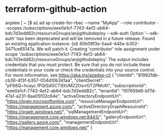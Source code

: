# terraform-github-action
anjalee [ ~ ]$ az ad sp create-for-rbac --name "MyApp" --role contributor --scopes /subscriptions/eee0e1cf-7743-4ef2-ab64-bdc7d3edd82c/resourceGroups/anjigithubdeploy --sdk-auth
Option '--sdk-auth' has been deprecated and will be removed in a future release.
Found an existing application instance: (id) 60b09f3e-5aa4-445e-b302-3471ce65147a. We will patch it.
Creating 'contributor' role assignment under scope '/subscriptions/eee0e1cf-7743-4ef2-ab64-bdc7d3edd82c/resourceGroups/anjigithubdeploy'
The output includes credentials that you must protect. Be sure that you do not include these credentials in your code or check the credentials into your source control. For more information, see https://aka.ms/azadsp-cli
{
  "clientId": "81992fdb-cb36-4f3f-b357-054d10b3d1aa",
  "clientSecret": "pF68Q~hcayc.1PQlSdGCTIEtUMZZOsrrGT2PMcKI",
  "subscriptionId": "eee0e1cf-7743-4ef2-ab64-bdc7d3edd82c",
  "tenantId": "f07659d6-bf7d-47a1-a231-8aa05f02c64e",
  "activeDirectoryEndpointUrl": "https://login.microsoftonline.com",
  "resourceManagerEndpointUrl": "https://management.azure.com/",
  "activeDirectoryGraphResourceId": "https://graph.windows.net/",
  "sqlManagementEndpointUrl": "https://management.core.windows.net:8443/",
  "galleryEndpointUrl": "https://gallery.azure.com/",
  "managementEndpointUrl": "https://management.core.windows.net/"
}